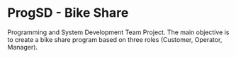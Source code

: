 # ProgSD - Bike Share 

Programming and System Development Team Project.
The main objective is to create a bike share program based on three roles (Customer, Operator, Manager). 